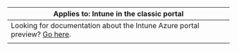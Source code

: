 |Applies to: Intune in the classic portal |
|--|
|Looking for documentation about the Intune Azure portal preview? [Go here](https://docs.microsoft.com/intune-azure/introduction/what-is-microsoft-intune).|
| |
